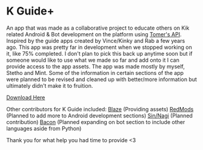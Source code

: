 # K Guide+
An app that was made as a collaborative project to educate others on Kik related Android &amp; Bot development on the platform using [Tomer's API](https://github.com/tomer8007/kik-bot-api-unofficial). Inspired by the guide apps created by Vince/Kinky and Rab a few years ago. 
This app was pretty far in development when we stopped working on it, like 75% completed. I don't plan to pick this back up anytime soon but if someone would like to use what we made so far and add onto it I can provide access to the app assets. 
The app was made mostly by myself, Stetho and Mint. Some of the information in certain sections of the app were planned to be revised and cleaned up with better/more information but ultimately didn't make it to fruition. 

[Download Here](https://www.mediafire.com/file/1blkn8khaqlg7er/K_Guide_base.apk/file)

Other contributors for K Guide included:
[Blaze](https://github.com/BlazeK1ng420) (Providing assets)
[RedMods](http://kik.me/rediselitev2) (Planned to add more to Android development sections)
[Sin/Nagi](https://kik.me/sin) (Planned contribution)
[Bacon](https://github.com/BaconPeeks) (Planned expanding on bot section to include other languages aside from Python)

Thank you for what help you had time to provide <3



